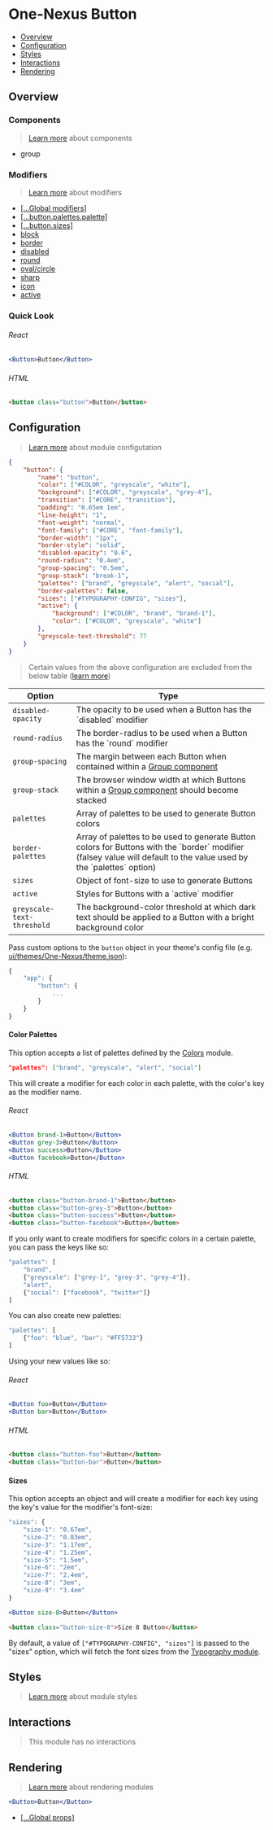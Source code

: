 # One-Nexus Button

* [Overview](#overview)
* [Configuration](#configuration)
* [Styles](#styles)
* [Interactions](#interactions)
* [Rendering](#rendering)

## Overview

### Components

> [Learn more](#) about components

* group

### Modifiers

> [Learn more](#) about modifiers

* [[...Global modifiers]](#TODO)
* [[...button.palettes.palette]](#color-palettes)
* [[...button.sizes]](#sizes)
* [block](#TODO)
* [border](#TODO)
* [disabled](#TODO)
* [round](#TODO)
* [oval/circle](#TODO)
* [sharp](#TODO)
* [icon](#TODO)
* [active](#TODO)

### Quick Look

###### React

```jsx
<Button>Button</Button>
```

###### HTML

```html
<button class="button">Button</button>
```

## Configuration

> [Learn more]() about module configutation

```json
{
    "button": {
        "name": "button",
        "color": ["#COLOR", "greyscale", "white"],
        "background": ["#COLOR", "greyscale", "grey-4"],
        "transition": ["#CORE", "transition"],
        "padding": "0.65em 1em",
        "line-height": "1",
        "font-weight": "normal",
        "font-family": ["#CORE", "font-family"],
        "border-width": "1px",
        "border-style": "solid",
        "disabled-opacity": "0.6",
        "round-radius": "0.4em",
        "group-spacing": "0.5em",
        "group-stack": "break-1",
        "palettes": ["brand", "greyscale", "alert", "social"],
        "border-palettes": false,
        "sizes": ["#TYPOGRAPHY-CONFIG", "sizes"],
        "active": {
            "background": ["#COLOR", "brand", "brand-1"],
            "color": ["#COLOR", "greyscale", "white"]
        },
        "greyscale-text-threshold": 77
    }
}
```

> Certain values from the above configuration are excluded from the below table ([learn more](#TODO))

<table class="table">
    <thead>
        <tr>
            <th>Option</th>
            <th>Type</th>
        </tr>
    </thead>
    <tbody>
        <tr>
            <td><code>disabled-opacity</code></td>
            <td>The opacity to be used when a Button has the `disabled` modifier</td>
        </tr>
        <tr>
            <td><code>round-radius</code></td>
            <td>The border-radius to be used when a Button has the `round` modifier</td>
        </tr>
        <tr>
            <td><code>group-spacing</code></td>
            <td>The margin between each Button when contained within a <a href="#TODO">Group component</a></td>
        </tr>
        <tr>
            <td><code>group-stack</code></td>
            <td>The browser window width at which Buttons within a <a href="#TODO">Group component</a> should become stacked</td>
        </tr>
        <tr>
            <td><code>palettes</code></td>
            <td>Array of palettes to be used to generate Button colors</td>
        </tr>
        <tr>
            <td><code>border-palettes</code></td>
            <td>Array of palettes to be used to generate Button colors for Buttons with the `border` modifier (falsey value will default to the value used by the `palettes` option)</td>
        </tr>
        <tr>
            <td><code>sizes</code></td>
            <td>Object of font-size to use to generate Buttons</td>
        </tr>
        <tr>
            <td><code>active</code></td>
            <td>Styles for Buttons with a `active` modifier</td>
        </tr>
        <tr>
            <td><code>greyscale‐text‐threshold</code></td>
            <td>The background-color threshold at which dark text should be applied to a Button with a bright background color</td>
        </tr>
    </tbody>
</table>

Pass custom options to the `button` object in your theme's config file (e.g. [ui/themes/One-Nexus/theme.json](../../../themes/One-Nexus/theme.json)):

```js
{
    "app": {
        "button": {
            ...
        }
    }
}
```

#### Color Palettes

This option accepts a list of palettes defined by the [Colors](#TODO) module.

```json
"palettes": ["brand", "greyscale", "alert", "social"]
```

This will create a modifier for each color in each palette, with the color's key as the modifier name.

###### React

```jsx
<Button brand-1>Button</Button>
<Button grey-3>Button</Button>
<Button success>Button</Button>
<Button facebook>Button</Button>
```

###### HTML

```html
<button class="button-brand-1">Button</button>
<button class="button-grey-3">Button</button>
<button class="button-success">Button</button>
<button class="button-facebook">Button</button>
```

If you only want to create modifiers for specific colors in a certain palette, you can pass the keys like so:

```js
"palettes": [
    "brand", 
    {"greyscale": ["grey-1", "grey-3", "grey-4"]}, 
    "alert", 
    {"social": ["facebook", "twitter"]}
]
```

You can also create new palettes:

```js
"palettes": [
    {"foo": "blue", "bar": "#FF5733"}
]
```

Using your new values like so:

###### React

```jsx
<Button foo>Button</Button>
<Button bar>Button</Button>
```

###### HTML

```html
<button class="button-foo">Button</button>
<button class="button-bar">Button</button>
```

#### Sizes

This option accepts an object and will create a modifier for each key using the key's value for the modifier's font-size:

```js
"sizes": {
    "size-1": "0.67em",
    "size-2": "0.83em",
    "size-3": "1.17em",
    "size-4": "1.25em",
    "size-5": "1.5em",
    "size-6": "2em",
    "size-7": "2.4em",
    "size-8": "3em",
    "size-9": "3.4em"
}
```

```jsx
<Button size-8>Button</Button>
```

```html
<button class="button-size-8">Size 8 Button</button>
```

By default, a value of <code>["#TYPOGRAPHY-CONFIG", "sizes"]</code> is passed to the "sizes" option, which will fetch the font sizes from the [Typography module](#TODO).

## Styles

> [Learn more]() about module styles

## Interactions

> This module has no interactions

## Rendering

> [Learn more]() about rendering modules

```jsx
<Button>Button</Button>
```

* [[...Global props]](#TODO)